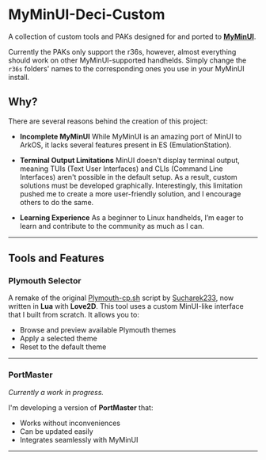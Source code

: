 # MyMinUI-Deci-Custom

A collection of custom tools and PAKs designed for and ported to **[MyMinUI](https://github.com/Turro75/MyMinUI)**.

Currently the PAKs only support the r36s, however, almost everything should work on other MyMinUI-supported handhelds. Simply change the `r36s` folders' names to the corresponding ones you use in your MyMinUI install.

## Why?

There are several reasons behind the creation of this project:

- **Incomplete MyMinUI**
  While MyMinUI is an amazing port of MinUI to ArkOS, it lacks several features present in ES (EmulationStation).

- **Terminal Output Limitations**
  MinUI doesn't display terminal output, meaning TUIs (Text User Interfaces) and CLIs (Command Line Interfaces) aren't possible in the default setup. As a result, custom solutions must be developed graphically. Interestingly, this limitation pushed me to create a more user-friendly solution, and I encourage others to do the same.

- **Learning Experience**
  As a beginner to Linux handhelds, I’m eager to learn and contribute to the community as much as I can.

---

## Tools and Features

### Plymouth Selector

A remake of the original [Plymouth-cp.sh](https://drive.google.com/file/d/1SR_N3XlwQMJTkAR9RnmhG-ZfZOk_3vwq/view?usp=sharing) script by [Sucharek233](https://www.reddit.com/r/R36S/comments/1gnri3v/plymouth_theme_selector/?utm_source=share&utm_medium=web3x&utm_name=web3xcss&utm_term=1&utm_content=share_button), now written in **Lua** with **Love2D**. This tool uses a custom MinUI-like interface that I built from scratch. It allows you to:

- Browse and preview available Plymouth themes
- Apply a selected theme
- Reset to the default theme

---

### PortMaster

_Currently a work in progress._

I'm developing a version of **PortMaster** that:

- Works without inconveniences
- Can be updated easily
- Integrates seamlessly with MyMinUI

---
